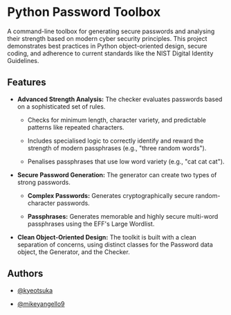 # Python Password Toolbox

A command-line toolbox for generating secure passwords and analysing their strength based on modern cyber security principles. This project demonstrates best practices in Python object-oriented design, secure coding, and adherence to current standards like the NIST Digital Identity Guidelines.

## Features

- **Advanced Strength Analysis:** The checker evaluates passwords based on a sophisticated set of rules.

    - Checks for minimum length, character variety, and predictable patterns like repeated characters.

    - Includes specialised logic to correctly identify and reward the strength of modern passphrases (e.g., "three random words").

    - Penalises passphrases that use low word variety (e.g., "cat cat cat").

- **Secure Password Generation:** The generator can create two types of strong passwords.

    - **Complex Passwords:** Generates cryptographically secure random-character passwords.

    - **Passphrases:** Generates memorable and highly secure multi-word passphrases using the EFF's Large Wordlist.
- **Clean Object-Oriented Design:** The toolkit is built with a clean separation of concerns, using distinct classes for the Password data object, the Generator, and the Checker.

## Authors

- [@kyeotsuka](https://github.com/kyeotsuka)

- [@mikeyangello9](https://github.com/mikeyangello9)
